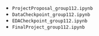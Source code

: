 - `ProjectProposal_group112.ipynb`
- `DataCheckpoint_group112.ipynb`
- `EDACheckpoint_group112.ipynb`
- `FinalProject_group112.ipynb`